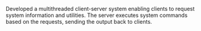 Developed a multithreaded client-server system enabling clients to request system information and utilities. The server executes system commands based on the requests, sending the output back to clients.
